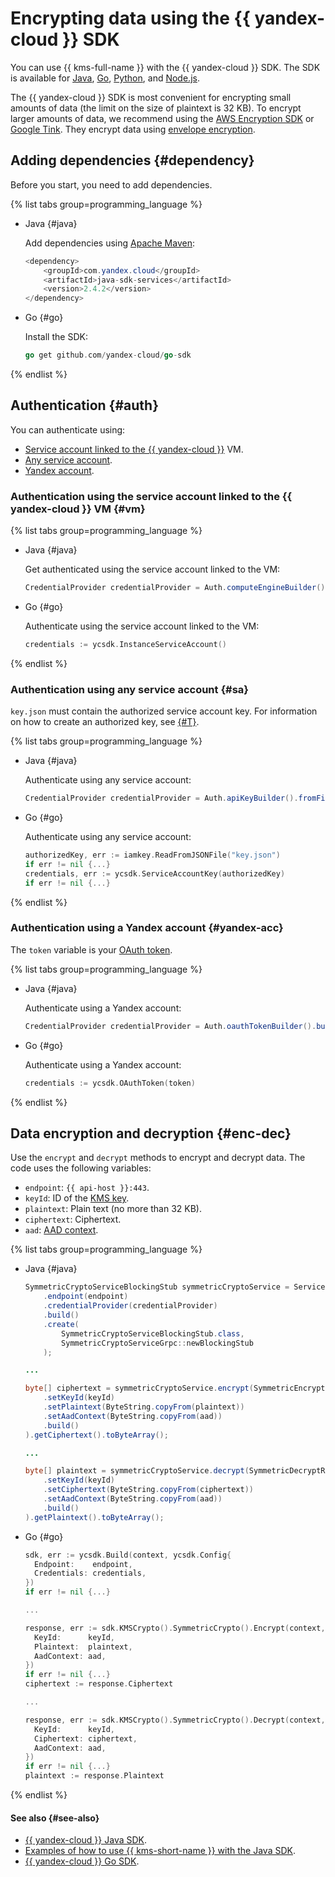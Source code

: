 # Encrypting data using the {{ yandex-cloud }} SDK

You can use {{ kms-full-name }} with the {{ yandex-cloud }}  SDK. The SDK is available for [Java](https://github.com/yandex-cloud/java-sdk), [Go](https://github.com/yandex-cloud/go-sdk), [Python](https://github.com/yandex-cloud/python-sdk), and [Node.js](https://github.com/yandex-cloud/nodejs-sdk).

The {{ yandex-cloud }} SDK is most convenient for encrypting small amounts of data (the limit on the size of plaintext is 32 KB). To encrypt larger amounts of data, we recommend using the [AWS Encryption SDK](../../../kms/tutorials/encrypt/aws-encryption-sdk.md) or [Google Tink](../../../kms/tutorials/encrypt/google-tink.md). They encrypt data using [envelope encryption](../../../kms/concepts/envelope.md).

## Adding dependencies {#dependency}

Before you start, you need to add dependencies.

{% list tabs group=programming_language %}

- Java {#java}

    Add dependencies using [Apache Maven](https://maven.apache.org/):

    ```java
    <dependency>
        <groupId>com.yandex.cloud</groupId>
        <artifactId>java-sdk-services</artifactId>
        <version>2.4.2</version>
    </dependency>
    ```

- Go {#go}

    Install the SDK:

    ```go
    go get github.com/yandex-cloud/go-sdk
    ```

{% endlist %}

## Authentication {#auth}

You can authenticate using: 
* [Service account linked to the {{ yandex-cloud }}](#vm) VM.
* [Any service account](#sa).
* [Yandex account](#yandex-acc).

### Authentication using the service account linked to the {{ yandex-cloud }} VM {#vm}

{% list tabs group=programming_language %}

- Java {#java}

    Get authenticated using the service account linked to the VM:

    ```java
    CredentialProvider credentialProvider = Auth.computeEngineBuilder().build();
    ```

- Go {#go}

    Authenticate using the service account linked to the VM:

    ```Go
    credentials := ycsdk.InstanceServiceAccount()
    ```

{% endlist %}

### Authentication using any service account {#sa}

`key.json` must contain the authorized service account key. For information on how to create an authorized key, see [{#T}](../../../iam/operations/authorized-key/create.md).

{% list tabs group=programming_language %}

- Java {#java}

    Authenticate using any service account:

    ```java
    CredentialProvider credentialProvider = Auth.apiKeyBuilder().fromFile(Paths.get("key.json")).build();

    ```

- Go {#go}

    Authenticate using any service account:

    ```Go
    authorizedKey, err := iamkey.ReadFromJSONFile("key.json")
    if err != nil {...}
    credentials, err := ycsdk.ServiceAccountKey(authorizedKey)
    if err != nil {...}
    ```

{% endlist %}


### Authentication using a Yandex account {#yandex-acc}

The `token` variable is your [OAuth token](../../../iam/concepts/authorization/oauth-token.md).

{% list tabs group=programming_language %}

- Java {#java}

    Authenticate using a Yandex account:

    ```java
    CredentialProvider credentialProvider = Auth.oauthTokenBuilder().build();
    ```

- Go {#go}

    Authenticate using a Yandex account:

    ```Go
    credentials := ycsdk.OAuthToken(token)
    ```

{% endlist %}


## Data encryption and decryption {#enc-dec}

Use the `encrypt` and `decrypt` methods to encrypt and decrypt data. The code uses the following variables: 
* `endpoint`: `{{ api-host }}:443`.
* `keyId`: ID of the [KMS key](../../../kms/concepts/key.md).
* `plaintext`: Plain text (no more than 32 KB).
* `ciphertext`: Ciphertext.
* `aad`: [AAD context](../../../kms/concepts/symmetric-encryption.md#add-context).

{% list tabs group=programming_language %}

- Java {#java}

    ```Java
    SymmetricCryptoServiceBlockingStub symmetricCryptoService = ServiceFactory.builder()
        .endpoint(endpoint)
        .credentialProvider(credentialProvider)
        .build()
        .create(
            SymmetricCryptoServiceBlockingStub.class,
            SymmetricCryptoServiceGrpc::newBlockingStub
        );

    ...

    byte[] ciphertext = symmetricCryptoService.encrypt(SymmetricEncryptRequest.newBuilder()
        .setKeyId(keyId)
        .setPlaintext(ByteString.copyFrom(plaintext))
        .setAadContext(ByteString.copyFrom(aad))
        .build()
    ).getCiphertext().toByteArray();

    ...

    byte[] plaintext = symmetricCryptoService.decrypt(SymmetricDecryptRequest.newBuilder()
        .setKeyId(keyId)
        .setCiphertext(ByteString.copyFrom(ciphertext))
        .setAadContext(ByteString.copyFrom(aad))
        .build()
    ).getPlaintext().toByteArray();

    ```

- Go {#go}

    ```Go
    sdk, err := ycsdk.Build(context, ycsdk.Config{
      Endpoint:    endpoint,
      Credentials: credentials,
    })
    if err != nil {...}
    
    ...
    
    response, err := sdk.KMSCrypto().SymmetricCrypto().Encrypt(context, &kms.SymmetricEncryptRequest{
      KeyId:      keyId,
      Plaintext:  plaintext,
      AadContext: aad,
    })
    if err != nil {...}
    ciphertext := response.Ciphertext
    
    ...
    
    response, err := sdk.KMSCrypto().SymmetricCrypto().Decrypt(context, &kms.SymmetricDecryptRequest{
      KeyId:      keyId,
      Ciphertext: ciphertext,
      AadContext: aad,
    })
    if err != nil {...}
    plaintext := response.Plaintext
    ```

{% endlist %}

#### See also {#see-also}

* [{{ yandex-cloud }} Java SDK](https://github.com/yandex-cloud/java-sdk).
* [Examples of how to use {{ kms-short-name }} with the Java SDK](https://github.com/yandex-cloud/java-sdk/tree/master/java-sdk-examples/src/main/java/yandex/cloud/sdk/examples/kms).
* [{{ yandex-cloud }} Go SDK](https://github.com/yandex-cloud/go-sdk).
